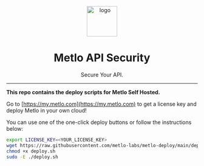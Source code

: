 <p align="center">
  <picture>
    <source media="(prefers-color-scheme: dark)" srcset="https://storage.googleapis.com/metlo-security-public-images/metlo_logo_horiz_negative%404x.png" height="80">
    <img alt="logo" src="https://storage.googleapis.com/metlo-security-public-images/metlo_logo_horiz%404x.png" height="80">
  </picture>
  <h1 align="center">Metlo API Security</h1>
  <p align="center">Secure Your API.</p>
</p>

---

**This repo contains the deploy scripts for Metlo Self Hosted.**

Go to [https://my.metlo.com](https://my.metlo.com) to get a license key and deploy Metlo in your own cloud!

You can use one of the one-click deploy buttons or follow the instructions below:

```bash
export LICENSE_KEY=<YOUR_LICENSE_KEY>
wget https://raw.githubusercontent.com/metlo-labs/metlo-deploy/main/deploy.sh
chmod +x deploy.sh
sudo -E ./deploy.sh
```
